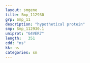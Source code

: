 ```yaml
---
layout: smgene
title: Smp_112930
grp: Smp_11
description: "hypothetical protein"
smp: Smp_112930.1
uniprot: "G4VER7"
length:   351
cdd: "ns"
kk: ns
categories: sm
---
```

